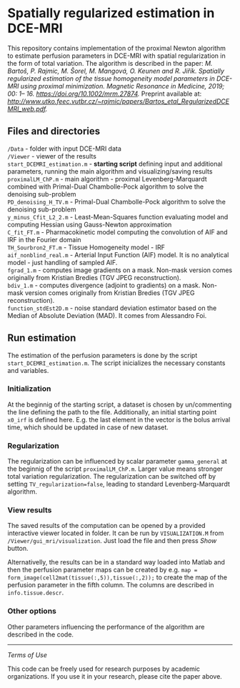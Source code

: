 # Spatially regularized estimation in DCE-MRI
This repository contains implementation of the proximal Newton algorithm to estimate perfusion parameters in DCE-MRI with spatial regularization in the form of total variation. The algorithm is described in the paper:
*M. Bartoš, P. Rajmic, M. Šorel, M. Mangová, O. Keunen and R. Jiřík. Spatially regularized estimation of the tissue homogeneity model parameters in DCE-MRI using proximal minimization. Magnetic Resonance in Medicine, 2019; 00: 1– 16. https://doi.org/10.1002/mrm.27874.*
Preprint available at: *http://www.utko.feec.vutbr.cz/~rajmic/papers/Bartos_etal_RegularizedDCEMRI_web.pdf.*

## Files and directories
`/Data` - folder with input DCE-MRI data  
`/Viewer` - viewer of the results  
`start_DCEMRI_estimation.m` - **starting script** defining input and additional parameters, running the main algorithm and visualizing/saving results  
`proximalLM_ChP.m` - main algorithm - proximal Levenberg-Marquardt combined with Primal-Dual Chambolle-Pock algorithm to solve the denoising sub-problem  
`PD_denoising_H_TV.m` - Primal-Dual Chambolle-Pock algorithm to solve the denoising sub-problem  
`y_minus_Cfit_L2_2.m` - Least-Mean-Squares function evaluating model and computing Hessian using Gauss-Newton approximation  
`C_fit_FT.m` - Pharmacokinetic model computing the convolution of AIF and IRF in the Fourier domain  
`TH_Sourbron2_FT.m` - Tissue Homogeneity model - IRF  
`aif_nonblind_real.m` - Arterial Input Function (AIF) model. It is no analytical model - just handling of sampled AIF.  
`fgrad_1.m` - computes image gradients on a mask. Non-mask version comes originally from Kristian Bredies (TGV JPEG reconstruction).  
`bdiv_1.m` - computes divergence (adjoint to gradients) on a mask. Non-mask version comes originally from Kristian Bredies (TGV JPEG reconstruction).  
`function_stdEst2D.m` - noise standard deviation estimator based on the Median of Absolute Deviation (MAD). It comes from Alessandro Foi.  


## Run estimation
The estimation of the perfusion parameters is done by the script `start_DCEMRI_estimation.m`. The script inicializes the necessary constants and variables.

### Initialization
At the beginnig of the starting script, a dataset is chosen by un/commenting the line defining the path to the file. Additionally, an initial starting point `x0_irf` is defined here. E.g. the last element in the vector is the bolus arrival time, which should be updated in case of new dataset.

### Regularization
The regularization can be influenced by scalar parameter `gamma_general` at the beginnig of the script `proximalLM_ChP.m`. Larger value means stronger total variation regularization. The regularization can be switched off by setting `TV_regularization=false`, leading to standard Levenberg-Marquardt algorithm.

### View results
The saved results of the computation can be opened by a provided interactive viewer located in  folder. It can be run by `VISUALIZATION.M` from `/Viewer/gui_mri/visualization`. Just load the file and then press *Show* button.

Alternativelly, the results can be in a standard way loaded into Matlab and then the perfusion parameter maps can be created by e.g. `map = form_image(cell2mat(tissue(:,5)),tissue(:,2));` to create the map of the perfusion parameter in the fifth column. The columns are described in `info.tissue.descr`.

### Other options
Other parameters influencing the performance of the algorithm are described in the code.

---
*Terms of Use*

This code can be freely used for research purposes by academic organizations.
If you use it in your research, please cite the paper above.
